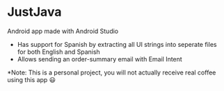# JustJava

Android app made with Android Studio
- Has support for Spanish by extracting all UI strings into seperate files for both English and Spanish
- Allows sending an order-summary email with Email Intent

*Note: This is a personal project, you will not actually receive real coffee using this app :smiley:
